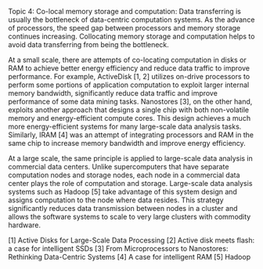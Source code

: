 Topic 4: Co-local memory storage and computation:
Data transferring is usually the bottleneck of data-centric
computation systems. As the advance of processors, the speed gap
between processors and memory storage continues increasing.
Collocating memory storage and computation helps to avoid data
transferring from being the bottleneck.

At a small scale, there are attempts of co-locating computation in
disks or RAM to achieve better energy efficiency and reduce data
traffic to improve performance. For example, ActiveDisk [1, 2]
utilizes on-drive processors to perform some portions of application
computation to exploit larger internal memory bandwidth, significantly
reduce data traffic and improve performance of some data mining tasks.
Nanostores [3], on the other hand, exploits another approach that
designs a single chip with both non-volatile memory and
energy-efficient compute cores. This design achieves a much more
energy-efficient systems for many large-scale data analysis tasks.
Similarly, IRAM [4] was an attempt of integrating processors and RAM
in the same chip to increase memory bandwidth and improve energy
efficiency.

At a large scale, the same principle is applied to large-scale data
analysis in commercial data centers. Unlike supercomputers that have
separate computation nodes and storage nodes, each node in a
commercial data center plays the role of computation and storage.
Large-scale data analysis systems such as Hadoop [5] take advantage of
this system design and assigns computation to the node where data
resides. This strategy significantly reduces data transmission between
nodes in a cluster and allows the software systems to scale to very
large clusters with commodity hardware.


[1] Active Disks for Large-Scale Data Processing
[2] Active disk meets flash: a case for intelligent SSDs
[3] From Microprocessors to Nanostores: Rethinking Data-Centric Systems
[4] A case for intelligent RAM
[5] Hadoop
